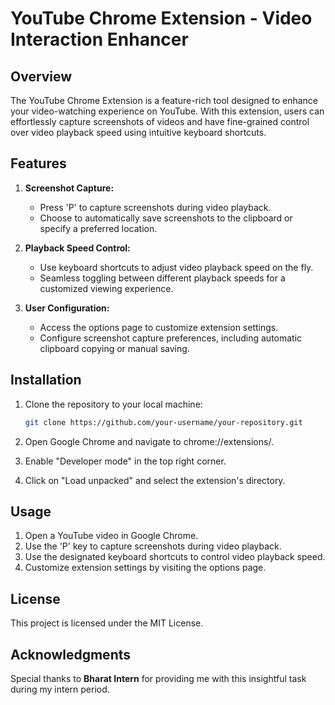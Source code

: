 # YouTube Chrome Extension - Video Interaction Enhancer

## Overview

The YouTube Chrome Extension is a feature-rich tool designed to enhance your video-watching experience on YouTube. With this extension, users can effortlessly capture screenshots of videos and have fine-grained control over video playback speed using intuitive keyboard shortcuts.

## Features

1. **Screenshot Capture:**

   - Press 'P' to capture screenshots during video playback.
   - Choose to automatically save screenshots to the clipboard or specify a preferred location.

2. **Playback Speed Control:**

   - Use keyboard shortcuts to adjust video playback speed on the fly.
   - Seamless toggling between different playback speeds for a customized viewing experience.

3. **User Configuration:**

   - Access the options page to customize extension settings.
   - Configure screenshot capture preferences, including automatic clipboard copying or manual saving.

## Installation

1. Clone the repository to your local machine:

    ```bash
    git clone https://github.com/your-username/your-repository.git
    ```

2. Open Google Chrome and navigate to chrome://extensions/.
3. Enable "Developer mode" in the top right corner.
4. Click on "Load unpacked" and select the extension's directory.

## Usage

1. Open a YouTube video in Google Chrome.
1. Use the 'P' key to capture screenshots during video playback.
1. Use the designated keyboard shortcuts to control video playback speed.
1. Customize extension settings by visiting the options page.

## License

This project is licensed under the MIT License.

## Acknowledgments

Special thanks to **Bharat Intern** for providing me with this insightful task during my intern period.
